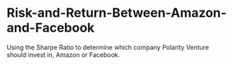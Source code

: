 # Risk-and-Return-Between-Amazon-and-Facebook
Using the Sharpe Ratio to determine which company Polarity Venture should invest in, Amazon or Facebook.
